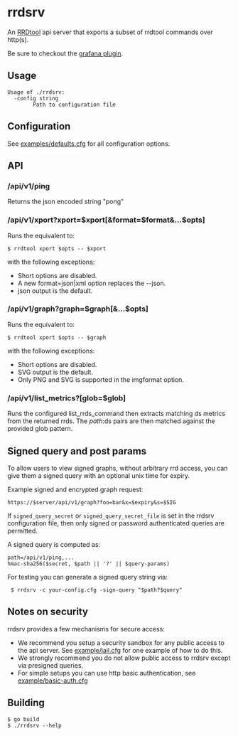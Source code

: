 # rrdsrv

An [RRDtool](https://oss.oetiker.ch/rrdtool/) api server that exports a subset of rrdtool commands over http(s).

Be sure to checkout the [grafana plugin](https://github.com/andrewchambers/grafana-rrd-datasource).

## Usage

```
Usage of ./rrdsrv:
  -config string
        Path to configuration file
```

## Configuration

See [examples/defaults.cfg](examples/defaults.cfg) for all configuration options.

## API

### /api/v1/ping

Returns the json encoded string "pong"

### /api/v1/xport?xport=$xport[&format=$format&...$opts]

Runs the equivalent to:

```
$ rrdtool xport $opts -- $xport
```

with the following exceptions:

- Short options are disabled.
- A new format=json|xml option replaces the --json.
- json output is the default.

### /api/v1/graph?graph=$graph[&...$opts]

Runs the equivalent to:

```
$ rrdtool xport $opts -- $graph
```

with the following exceptions:

- Short options are disabled.
- SVG output is the default.
- Only PNG and SVG is supported in the imgformat option.

### /api/v1/list_metrics?[glob=$glob]

Runs the configured list_rrds_command then extracts
matching ds metrics from the returned rrds.
The $path:$ds pairs are then matched against the provided glob pattern.

## Signed query and post params

To allow users to view signed graphs, without arbitrary rrd access,
you can give them a signed query with an optional unix time for expiry.

Example signed and encrypted graph request:
```
https://$server/api/v1/graph?foo=bar&x=$expiry&s=$SIG
```

If `signed_query_secret` or `signed_query_secret_file` is set in the rrdsrv configuration file, then only signed or password authenticated queries are permitted.

A signed query is computed as:

```
path=/api/v1/ping,...
hmac-sha256($secret, $path || '?' || $query-params)
```

For testing you can generate a signed query string via:

```
 $ rrdsrv -c your-config.cfg -sign-query "$path?$query"
```

## Notes on security

rrdsrv provides a few mechanisms for secure access:

- We recommend you setup a security sandbox for any public access to the api server.
  See [example/jail.cfg](example/jail.cfg) for one example of how to do this.
- We strongly recommend you do not allow public access to rrdsrv except via presigned queries.
- For simple setups you can use http basic authentication, see [example/basic-auth.cfg](example/basic-auth.cfg)


## Building

```
$ go build
$ ./rrdsrv --help
```
